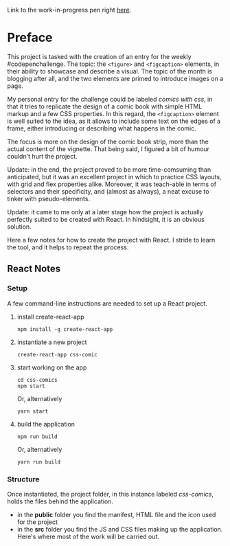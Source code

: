 Link to the work-in-progress pen right [here]().

# Preface 

This project is tasked with the creation of an entry for the weekly #codepenchallenge. The topic: the `<figure>` and `<figcaption>` elements, in their ability to showcase and describe a visual.
The topic of the month is blogging after all, and the two elements are primed to introduce images on a page. 

My personal entry for the challenge could be labeled _comics with css_, in that it tries to replicate the design of a comic book with simple HTML markup and a few CSS properties. In this regard, the `<figcaption>` element is well suited to the idea, as it allows to include some text on the edges of a frame, either introducing or describing what happens in the comic.

The focus is more on the design of the comic book strip, more than the actual content of the vignette. That being said, I figured a bit of humour couldn't hurt the project.

Update: in the end, the project proved to be more time-comsuming than anticipated, but it was an excellent project in which to practice CSS layouts, with grid and flex properties alike. Moreover, it was teach-able in terms of selectors and their specificity, and (almost as always), a neat excuse to tinker with pseudo-elements.

Update: it came to me only at a later stage how the project is actually perfectly suited to be created with React. In hindsight, it is an obvious solution.

Here a few notes for how to create the project with React. I stride to learn the tool, and it helps to repeat the process.

## React Notes

### Setup

A few command-line instructions are needed to set up a React project.

1. install create-react-app

    ```code
    npm install -g create-react-app
    ```

1. instantiate a new project

    ```
    create-react-app css-comic
    ```

1. start working on the app

    ```
    cd css-comics
    npm start
    ```

    Or, alternatively

    ```
    yarn start
    ```

1. build the application

    ```
    npm run build
    ```

    Or, alternatively

    ```
    yarn run build
    ```

### Structure

Once instantiated, the project folder, in this instance labeled _css-comics_, holds the files behind the application.

- in the **public** folder you find the manifest, HTML file and the icon used for the project
- in the **src** folder you find the JS and CSS files making up the application. Here's where most of the work will be carried out.